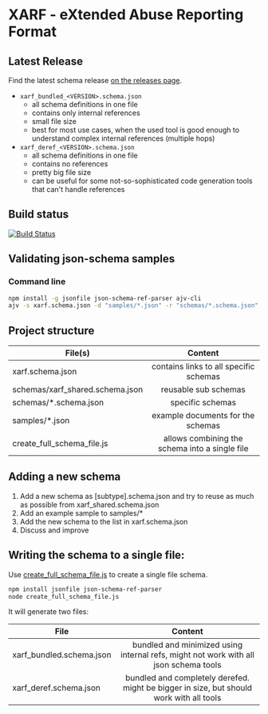 # XARF - eXtended Abuse Reporting Format

## Latest Release
Find the latest schema release [on the releases page](https://github.com/abusix/xarf/releases).

* `xarf_bundled_<VERSION>.schema.json`
  * all schema definitions in one file
  * contains only internal references
  * small file size
  * best for most use cases, when the used tool is good enough to understand complex internal references (multiple hops)
* `xarf_deref_<VERSION>.schema.json`
  * all schema definitions in one file
  * contains no references
  * pretty big file size
  * can be useful for some not-so-sophisticated code generation tools that can't handle references

## Build status
[![Build Status](https://travis-ci.org/abusix/xarf.svg?branch=master)](https://travis-ci.org/abusix/xarf)

## Validating json-schema samples

### Command line

```bash
npm install -g jsonfile json-schema-ref-parser ajv-cli
ajv -s xarf.schema.json -d "samples/*.json" -r "schemas/*.schema.json"
```

## Project structure

| File(s)                         | Content                                             |
| -----------------------         |:---------------------------------------------------:|
| xarf.schema.json                | contains links to all specific schemas              |
| schemas/xarf_shared.schema.json | reusable sub schemas                                |
| schemas/*.schema.json           | specific schemas                                    |
| samples/*.json                  | example documents for the schemas                   |
| create_full_schema_file.js      | allows combining the schema into a single file      |

## Adding a new schema

1. Add a new schema as [subtype].schema.json and try to reuse as much as possible from xarf_shared.schema.json
2. Add an example sample to samples/*
3. Add the new schema to the list in xarf.schema.json
4. Discuss and improve

## Writing the schema to a single file:

Use [create_full_schema_file.js](create_full_schema_file.js) to create a single file schema. 

```bash
npm install jsonfile json-schema-ref-parser
node create_full_schema_file.js
```

It will generate two files:

| File                     | Content                                                                                |
| -----------------------  |:--------------------------------------------------------------------------------------:|
| xarf_bundled.schema.json | bundled and minimized using internal refs, might not work with all json schema tools   |
| xarf_deref.schema.json   | bundled and completely derefed. might be bigger in size, but should work with all tools|
